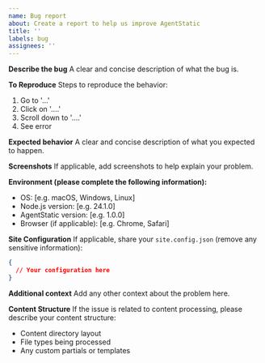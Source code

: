 ```yaml
---
name: Bug report
about: Create a report to help us improve AgentStatic
title: ''
labels: bug
assignees: ''
---
```


**Describe the bug**
A clear and concise description of what the bug is.

**To Reproduce**
Steps to reproduce the behavior:
1. Go to '...'
2. Click on '....'
3. Scroll down to '....'
4. See error

**Expected behavior**
A clear and concise description of what you expected to happen.

**Screenshots**
If applicable, add screenshots to help explain your problem.

**Environment (please complete the following information):**
 - OS: [e.g. macOS, Windows, Linux]
 - Node.js version: [e.g. 24.1.0]
 - AgentStatic version: [e.g. 1.0.0]
 - Browser (if applicable): [e.g. Chrome, Safari]

**Site Configuration**
If applicable, share your `site.config.json` (remove any sensitive information):

```json
{
  // Your configuration here
}
```

**Additional context**
Add any other context about the problem here.

**Content Structure**
If the issue is related to content processing, please describe your content structure:
- Content directory layout
- File types being processed
- Any custom partials or templates